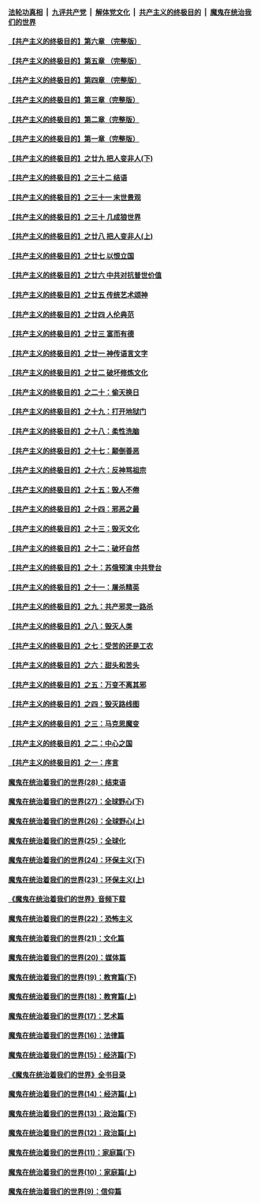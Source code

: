 ####  [法轮功真相](../../../../basic/blob/master/README.md?t=09301626) &nbsp;|&nbsp; [九评共产党](../../../../9ping.md/blob/master/README.md?t=09301626) &nbsp;|&nbsp; [解体党文化](../../../../jtdwh.md/blob/master/README.md?t=09301626)  &nbsp;|&nbsp; [共产主义的终极目的](../../../../gczydzjmd.md/blob/master/README.md?t=09301626) &nbsp;|&nbsp; [魔鬼在统治我们的世界](../../../../mgztzwmdsj.md/blob/master/README.md?t=09301626) 

#### [【共产主义的终极目的】第六章 （完整版）](../pages/nsc422/n11428913.md?t=09301626) 

#### [【共产主义的终极目的】第五章 （完整版）](../pages/nsc422/n11428912.md?t=09301626) 

#### [【共产主义的终极目的】第四章 （完整版）](../pages/nsc422/n11428907.md?t=09301626) 

#### [【共产主义的终极目的】第三章（完整版）](../pages/nsc422/n11428848.md?t=09301626) 

#### [【共产主义的终极目的】第二章（完整版）](../pages/nsc422/n11428831.md?t=09301626) 

#### [【共产主义的终极目的】第一章（完整版）](../pages/nsc422/n11417651.md?t=09301626) 

#### [【共产主义的终极目的】之廿九 把人变非人(下)](../pages/nsc422/n11344140.md?t=09301626) 

#### [【共产主义的终极目的】之三十二 结语](../pages/nsc422/n11360535.md?t=09301626) 

#### [【共产主义的终极目的】之三十一 末世景观](../pages/nsc422/n11351129.md?t=09301626) 

#### [【共产主义的终极目的】之三十 几成狼世界](../pages/nsc422/n11348280.md?t=09301626) 

#### [【共产主义的终极目的】之廿八 把人变非人(上)](../pages/nsc422/n11340492.md?t=09301626) 

#### [【共产主义的终极目的】之廿七 以恨立国](../pages/nsc422/n11336944.md?t=09301626) 

#### [【共产主义的终极目的】之廿六 中共对抗普世价值](../pages/nsc422/n11324785.md?t=09301626) 

#### [【共产主义的终极目的】之廿五 传统艺术颂神](../pages/nsc422/n11296396.md?t=09301626) 

#### [【共产主义的终极目的】之廿四 人伦典范](../pages/nsc422/n11296397.md?t=09301626) 

#### [【共产主义的终极目的】之廿三 富而有德](../pages/nsc422/n11283598.md?t=09301626) 

#### [【共产主义的终极目的】之廿一 神传语言文字](../pages/nsc422/n11263265.md?t=09301626) 

#### [【共产主义的终极目的】之廿二 破坏修炼文化](../pages/nsc422/n11245728.md?t=09301626) 

#### [【共产主义的终极目的】之二十：偷天换日](../pages/nsc422/n11238846.md?t=09301626) 

#### [【共产主义的终极目的】之十九：打开地狱门](../pages/nsc422/n11206376.md?t=09301626) 

#### [【共产主义的终极目的】之十八：柔性洗脑](../pages/nsc422/n11199994.md?t=09301626) 

#### [【共产主义的终极目的】之十七：颠倒善恶](../pages/nsc422/n11179782.md?t=09301626) 

#### [【共产主义的终极目的】之十六：反神骂祖宗](../pages/nsc422/n11166798.md?t=09301626) 

#### [【共产主义的终极目的】之十五：毁人不倦](../pages/nsc422/n11166792.md?t=09301626) 

#### [【共产主义的终极目的】之十四：邪恶之最](../pages/nsc422/n11150249.md?t=09301626) 

#### [【共产主义的终极目的】之十三：毁灭文化](../pages/nsc422/n11135227.md?t=09301626) 

#### [【共产主义的终极目的】之十二：破坏自然](../pages/nsc422/n11135214.md?t=09301626) 

#### [【共产主义的终极目的】之十：苏俄预演 中共登台](../pages/nsc422/n11118424.md?t=09301626) 

#### [【共产主义的终极目的】之十一：屠杀精英](../pages/nsc422/n11118442.md?t=09301626) 

#### [【共产主义的终极目的】之九：共产邪灵一路杀](../pages/nsc422/n11114139.md?t=09301626) 

#### [【共产主义的终极目的】之八：毁灭人类](../pages/nsc422/n11108503.md?t=09301626) 

#### [【共产主义的终极目的】之七：受苦的还是工农](../pages/nsc422/n11101809.md?t=09301626) 

#### [【共产主义的终极目的】之六：甜头和苦头](../pages/nsc422/n11096971.md?t=09301626) 

#### [【共产主义的终极目的】之五：万变不离其邪](../pages/nsc422/n11091285.md?t=09301626) 

#### [【共产主义的终极目的】之四：毁灭路线图](../pages/nsc422/n11086284.md?t=09301626) 

#### [【共产主义的终极目的】之三：马克思魔变](../pages/nsc422/n11061941.md?t=09301626) 

#### [【共产主义的终极目的】之二：中心之国](../pages/nsc422/n11047728.md?t=09301626) 

#### [【共产主义的终极目的】之一：序言](../pages/nsc422/n11086077.md?t=09301626) 

#### [魔鬼在统治着我们的世界(28)：结束语](../pages/nsc422/n10936246.md?t=09301626) 

#### [魔鬼在统治着我们的世界(27)：全球野心(下)](../pages/nsc422/n10928319.md?t=09301626) 

#### [魔鬼在统治着我们的世界(26)：全球野心(上)](../pages/nsc422/n10900318.md?t=09301626) 

#### [魔鬼在统治着我们的世界(25)：全球化](../pages/nsc422/n10788205.md?t=09301626) 

#### [魔鬼在统治着我们的世界(24)：环保主义(下)](../pages/nsc422/n10695307.md?t=09301626) 

#### [魔鬼在统治着我们的世界(23)：环保主义(上)](../pages/nsc422/n10688613.md?t=09301626) 

#### [《魔鬼在统治着我们的世界》音频下载](../pages/nsc422/n10635553.md?t=09301626) 

#### [魔鬼在统治着我们的世界(22)：恐怖主义](../pages/nsc422/n10614727.md?t=09301626) 

#### [魔鬼在统治着我们的世界(21)：文化篇](../pages/nsc422/n10597706.md?t=09301626) 

#### [魔鬼在统治着我们的世界(20)：媒体篇](../pages/nsc422/n10586579.md?t=09301626) 

#### [魔鬼在统治着我们的世界(19)：教育篇(下)](../pages/nsc422/n10564808.md?t=09301626) 

#### [魔鬼在统治着我们的世界(18)：教育篇(上)](../pages/nsc422/n10526970.md?t=09301626) 

#### [魔鬼在统治着我们的世界(17)：艺术篇](../pages/nsc422/n10499093.md?t=09301626) 

#### [魔鬼在统治着我们的世界(16)：法律篇](../pages/nsc422/n10485969.md?t=09301626) 

#### [魔鬼在统治着我们的世界(15)：经济篇(下)](../pages/nsc422/n10469975.md?t=09301626) 

#### [《魔鬼在统治着我们的世界》全书目录](../pages/nsc422/n10464261.md?t=09301626) 

#### [魔鬼在统治着我们的世界(14)：经济篇(上)](../pages/nsc422/n10457370.md?t=09301626) 

#### [魔鬼在统治着我们的世界(13)：政治篇(下)](../pages/nsc422/n10448270.md?t=09301626) 

#### [魔鬼在统治着我们的世界(12)：政治篇(上)](../pages/nsc422/n10444576.md?t=09301626) 

#### [魔鬼在统治着我们的世界(11)：家庭篇(下)](../pages/nsc422/n10440961.md?t=09301626) 

#### [魔鬼在统治着我们的世界(10)：家庭篇(上)](../pages/nsc422/n10435448.md?t=09301626) 

#### [魔鬼在统治着我们的世界(9)：信仰篇](../pages/nsc422/n10432159.md?t=09301626) 

